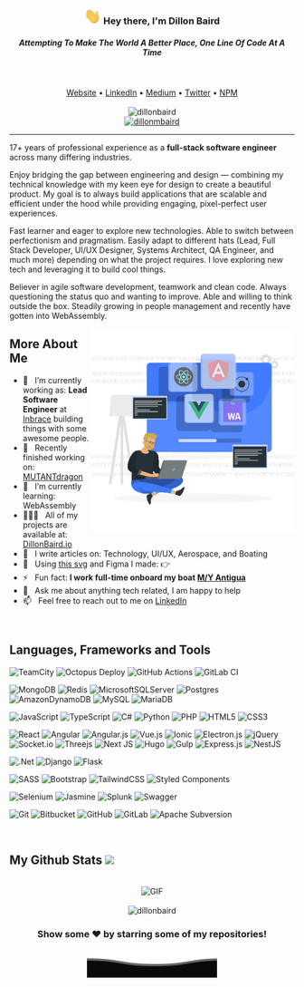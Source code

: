 <!-- <img alt="Dillon Baird" src="https://raw.githubusercontent.com/DillonBaird/DillonBaird/master/header.png"/> -->
<h3 align="center"><img src = "https://raw.githubusercontent.com/DillonBaird/DillonBaird/master/wave.gif" width = 30px> Hey there, I'm Dillon Baird</h3>
<h5 align="center">Attempting To Make The World A Better Place, One Line Of Code At A Time</h5><br/>

<p align="center">
  <a target="_blank" href="https://dillonbaird.io">Website</a> •
  <a target="_blank" href="https://linkedin.com/in/dillon-baird">LinkedIn</a> •
  <a target="_blank" href="https://medium.com/@dillonbaird">Medium</a> •
  <a target="_blank" href="https://twitter.com/dillonmbaird">Twitter</a> •
  <a target="_blank" href="https://www.npmjs.com/~dillonbaird">NPM</a>
  <br /><br/>
  <img src="https://komarev.com/ghpvc/?username=dillonbaird&label=Profile%20views&color=0e75b6&style=flat" alt="dillonbaird" />
  <br/>
  <a target="_blank" href="https://twitter.com/dillonmbaird" target="blank"><img src="https://img.shields.io/twitter/follow/dillonmbaird?logo=twitter&style=for-the-badge" alt="dillonmbaird" /></a>
</p>

<hr/>
<p>17+ years of professional experience as a <b>full-stack software engineer</b> across many differing industries.</p>

<p>Enjoy bridging the gap between engineering and design — combining my technical knowledge with my keen eye for design to create a beautiful product. My goal is to always build applications that are scalable and efficient under the hood while providing engaging, pixel-perfect user experiences.</p>

<p>Fast learner and eager to explore new technologies. Able to switch between perfectionism and pragmatism. Easily adapt to different hats (Lead, Full Stack Developer, UI/UX Designer, Systems Architect, QA Engineer, and much more) depending on what the project requires. I love exploring new tech and leveraging it to build cool things.</p>

<p>Believer in agile software development, teamwork and clean code. Always questioning the status quo and wanting to improve. Able and willing to think outside the box. Steadily growing in people management and recently have gotten into WebAssembly.</p>

<img align="right" alt="GIF" src="https://raw.githubusercontent.com/DillonBaird/DillonBaird/master/Operating_system_rafiki_1.gif" width="360px"/>

<h2 align="left">More About Me</h2>


- 🔭 &nbsp; I’m currently working as: <b>Lead Software Engineer</b> at [Inbrace](https://Inbrace.com) building things with some awesome people.
- 🚀 &nbsp; Recently finished working on: [MUTANTdragon](https://MUTANTdragon.space)
- 🌱 &nbsp; I’m currently learning: WebAssembly
- 👨🏻‍💻 &nbsp; All of my projects are available at: [DillonBaird.io](https://DillonBaird.io)
- 📝 &nbsp; I write articles on: Technology, UI/UX, Aerospace, and Boating
- 🎨 &nbsp; Using [this svg](https://storyset.com/illustration/operating-system/rafiki) and Figma I made: 👉
- ⚡ &nbsp; Fun fact: **I work full-time onboard my boat [M/Y Antigua](https://motoryachtantigua.com)**
- 💬 &nbsp; Ask me about anything tech related, I am happy to help
- 📫 &nbsp; Feel free to reach out to me on [LinkedIn](https://www.linkedin.com/in/dillon-baird)
<br />
<h2 align="left">Languages, Frameworks and Tools</h2>
<p><img src="https://img.shields.io/badge/teamcity-000000.svg?style=for-the-badge&amp;logo=teamcity&amp;logoColor=white" alt="TeamCity">
  <img src="https://img.shields.io/badge/octopus%20deploy-0D80D8?style=for-the-badge&amp;logo=octopusdeploy&amp;logoColor=white" alt="Octopus Deploy">
  <img src="https://img.shields.io/badge/github%20actions-%232671E5.svg?style=for-the-badge&amp;logo=githubactions&amp;logoColor=white" alt="GitHub Actions">
  <img src="https://img.shields.io/badge/gitlab%20ci-%23181717.svg?style=for-the-badge&amp;logo=gitlab&amp;logoColor=white" alt="GitLab CI"></p>

<p><img src="https://img.shields.io/badge/MongoDB-%234ea94b.svg?style=for-the-badge&amp;logo=mongodb&amp;logoColor=white" alt="MongoDB">
  <img src="https://img.shields.io/badge/redis-%23DD0031.svg?style=for-the-badge&amp;logo=redis&amp;logoColor=white" alt="Redis">
  <img src="https://img.shields.io/badge/Microsoft%20SQL%20Sever-CC2927?style=for-the-badge&amp;logo=microsoft%20sql%20server&amp;logoColor=white" alt="MicrosoftSQLServer">
  <img src="https://img.shields.io/badge/postgres-%23316192.svg?style=for-the-badge&amp;logo=postgresql&amp;logoColor=white" alt="Postgres">
  <img src="https://img.shields.io/badge/Amazon%20DynamoDB-4053D6?style=for-the-badge&amp;logo=Amazon%20DynamoDB&amp;logoColor=white" alt="AmazonDynamoDB">
  <img src="https://img.shields.io/badge/mysql-%2300f.svg?style=for-the-badge&amp;logo=mysql&amp;logoColor=white" alt="MySQL">
  <img src="https://img.shields.io/badge/MariaDB-003545?style=for-the-badge&amp;logo=mariadb&amp;logoColor=white" alt="MariaDB"></p>

<p><img src="https://img.shields.io/badge/javascript-%23323330.svg?style=for-the-badge&amp;logo=javascript&amp;logoColor=%23F7DF1E" alt="JavaScript">
  <img src="https://img.shields.io/badge/typescript-%23007ACC.svg?style=for-the-badge&amp;logo=typescript&amp;logoColor=white" alt="TypeScript">
  <img src="https://img.shields.io/badge/c%23-%23239120.svg?style=for-the-badge&amp;logo=c-sharp&amp;logoColor=white" alt="C#">
  <img src="https://img.shields.io/badge/python-3670A0?style=for-the-badge&amp;logo=python&amp;logoColor=ffdd54" alt="Python">
  <img src="https://img.shields.io/badge/php-%23777BB4.svg?style=for-the-badge&amp;logo=php&amp;logoColor=white" alt="PHP">
  <img src="https://img.shields.io/badge/html5-%23E34F26.svg?style=for-the-badge&amp;logo=html5&amp;logoColor=white" alt="HTML5">
  <img src="https://img.shields.io/badge/css3-%231572B6.svg?style=for-the-badge&amp;logo=css3&amp;logoColor=white" alt="CSS3"></p>

<p><img src="https://img.shields.io/badge/react-%2320232a.svg?style=for-the-badge&amp;logo=react&amp;logoColor=%2361DAFB" alt="React">
  <img src="https://img.shields.io/badge/angular-%23DD0031.svg?style=for-the-badge&amp;logo=angular&amp;logoColor=white" alt="Angular">
  <img src="https://img.shields.io/badge/angular.js-%23E23237.svg?style=for-the-badge&amp;logo=angularjs&amp;logoColor=white" alt="Angular.js">
  <img src="https://img.shields.io/badge/vuejs-%2335495e.svg?style=for-the-badge&amp;logo=vuedotjs&amp;logoColor=%234FC08D" alt="Vue.js">
  <img src="https://img.shields.io/badge/Ionic-%233880FF.svg?style=for-the-badge&amp;logo=Ionic&amp;logoColor=white" alt="Ionic">
  <img src="https://img.shields.io/badge/Electron-191970?style=for-the-badge&amp;logo=Electron&amp;logoColor=white" alt="Electron.js">
  <img src="https://img.shields.io/badge/jquery-%230769AD.svg?style=for-the-badge&amp;logo=jquery&amp;logoColor=white" alt="jQuery">
  <img src="https://img.shields.io/badge/Socket.io-black?style=for-the-badge&amp;logo=socket.io&amp;badgeColor=010101" alt="Socket.io">
  <img src="https://img.shields.io/badge/threejs-black?style=for-the-badge&amp;logo=three.js&amp;logoColor=white" alt="Threejs">
  <img src="https://img.shields.io/badge/Next-black?style=for-the-badge&amp;logo=next.js&amp;logoColor=white" alt="Next JS">
  <img src="https://img.shields.io/badge/Hugo-black.svg?style=for-the-badge&amp;logo=Hugo" alt="Hugo">
  <img src="https://img.shields.io/badge/GULP-%23CF4647.svg?style=for-the-badge&amp;logo=gulp&amp;logoColor=white" alt="Gulp">
  <img src="https://img.shields.io/badge/express.js-%23404d59.svg?style=for-the-badge&amp;logo=express&amp;logoColor=%2361DAFB" alt="Express.js">
  <img src="https://img.shields.io/badge/nestjs-%23E0234E.svg?style=for-the-badge&amp;logo=nestjs&amp;logoColor=white" alt="NestJS"></p>

<p><img src="https://img.shields.io/badge/.NET-5C2D91?style=for-the-badge&amp;logo=.net&amp;logoColor=white" alt=".Net">
  <img src="https://img.shields.io/badge/django-%23092E20.svg?style=for-the-badge&amp;logo=django&amp;logoColor=white" alt="Django">
  <img src="https://img.shields.io/badge/flask-%23000.svg?style=for-the-badge&amp;logo=flask&amp;logoColor=white" alt="Flask"></p>

<p><img src="https://img.shields.io/badge/SASS-hotpink.svg?style=for-the-badge&amp;logo=SASS&amp;logoColor=white" alt="SASS">
  <img src="https://img.shields.io/badge/bootstrap-%23563D7C.svg?style=for-the-badge&amp;logo=bootstrap&amp;logoColor=white" alt="Bootstrap">
  <img src="https://img.shields.io/badge/tailwindcss-%2338B2AC.svg?style=for-the-badge&amp;logo=tailwind-css&amp;logoColor=white" alt="TailwindCSS">
  <img src="https://img.shields.io/badge/styled--components-DB7093?style=for-the-badge&amp;logo=styled-components&amp;logoColor=white" alt="Styled Components"></p>

<p><img src="https://img.shields.io/badge/-selenium-%43B02A?style=for-the-badge&amp;logo=selenium&amp;logoColor=white" alt="Selenium">
  <img src="https://img.shields.io/badge/jasmine-%238A4182.svg?style=for-the-badge&amp;logo=jasmine&amp;logoColor=white" alt="Jasmine">
  <img src="https://img.shields.io/badge/splunk-%23000000.svg?style=for-the-badge&amp;logo=splunk&amp;logoColor=white" alt="Splunk">
  <img src="https://img.shields.io/badge/-Swagger-%23Clojure?style=for-the-badge&amp;logo=swagger&amp;logoColor=white" alt="Swagger"></p>

<p><img src="https://img.shields.io/badge/git-%23F05033.svg?style=for-the-badge&amp;logo=git&amp;logoColor=white" alt="Git">
  <img src="https://img.shields.io/badge/bitbucket-%230047B3.svg?style=for-the-badge&amp;logo=bitbucket&amp;logoColor=white" alt="Bitbucket">
  <img src="https://img.shields.io/badge/github-%23121011.svg?style=for-the-badge&amp;logo=github&amp;logoColor=white" alt="GitHub">
  <img src="https://img.shields.io/badge/gitlab-%23181717.svg?style=for-the-badge&amp;logo=gitlab&amp;logoColor=white" alt="GitLab">
  <img src="https://img.shields.io/badge/subversion-%23809CC9.svg?style=for-the-badge&amp;logo=subversion&amp;logoColor=white" alt="Apache Subversion"></p>

<br/>
<h2>My Github Stats <img src = "https://i.pinimg.com/originals/65/c4/f4/65c4f452571be1261e9c623f7da488ac.gif" width = 35px> </h2>
<div align="center"><br/>

<img alt="GIF" src="https://media.giphy.com/media/3ohzdKvLT1DxFxhZAI/giphy.gif" />
<br/><br/>
<img src="https://github-readme-streak-stats.herokuapp.com/?user=dillonbaird&theme=dark" alt="dillonbaird" />

### Show some ❤️ by starring some of my repositories!

<img src="https://raw.githubusercontent.com/DillonBaird/DillonBaird/master/Bottom.svg" alt="Github Stats" />

</div>
